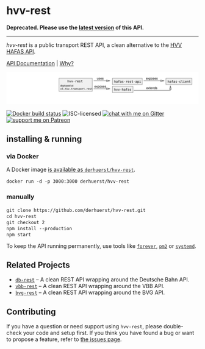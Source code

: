 # hvv-rest

**Deprecated. Please use the [latest version](https://github.com/derhuerst/hvv-rest) of this API.**

---

*hvv-rest* is a public transport REST API, a clean alternative to the [HVV HAFAS API](https://github.com/public-transport/hafas-client/tree/df943252b69e07a9739600ef409a65e2941cd1c9/p/hvv/readme.md).

[API Documentation](docs/index.md) | [Why?](docs/why.md)

![hvv-rest architecture diagram](architecture.svg)

[![Docker build status](https://img.shields.io/docker/build/derhuerst/hvv-rest.svg)](https://hub.docker.com/r/derhuerst/hvv-rest/)
![ISC-licensed](https://img.shields.io/github/license/derhuerst/hvv-rest.svg)
[![chat with me on Gitter](https://img.shields.io/badge/chat%20with%20me-on%20gitter-512e92.svg)](https://gitter.im/derhuerst)
[![support me on Patreon](https://img.shields.io/badge/support%20me-on%20patreon-fa7664.svg)](https://patreon.com/derhuerst)


## installing & running

### via Docker

A Docker image [is available as `derhuerst/hvv-rest`](https://hub.docker.com/r/derhuerst/hvv-rest).

```shell
docker run -d -p 3000:3000 derhuerst/hvv-rest
```

### manually

```shell
git clone https://github.com/derhuerst/hvv-rest.git
cd hvv-rest
git checkout 2
npm install --production
npm start
```

To keep the API running permanently, use tools like [`forever`](https://github.com/foreverjs/forever#forever), [`pm2`](http://pm2.keymetrics.io) or [`systemd`](https://wiki.debian.org/systemd).


## Related Projects

- [`db-rest`](https://github.com/derhuerst/db-rest) – A clean REST API wrapping around the Deutsche Bahn API.
- [`vbb-rest`](https://github.com/derhuerst/vbb-rest) – A clean REST API wrapping around the VBB API.
- [`bvg-rest`](https://github.com/derhuerst/bvg-rest) – A clean REST API wrapping around the BVG API.


## Contributing

If you have a question or need support using `hvv-rest`, please double-check your code and setup first. If you think you have found a bug or want to propose a feature, refer to [the issues page](https://github.com/derhuerst/hvv-rest/issues).
